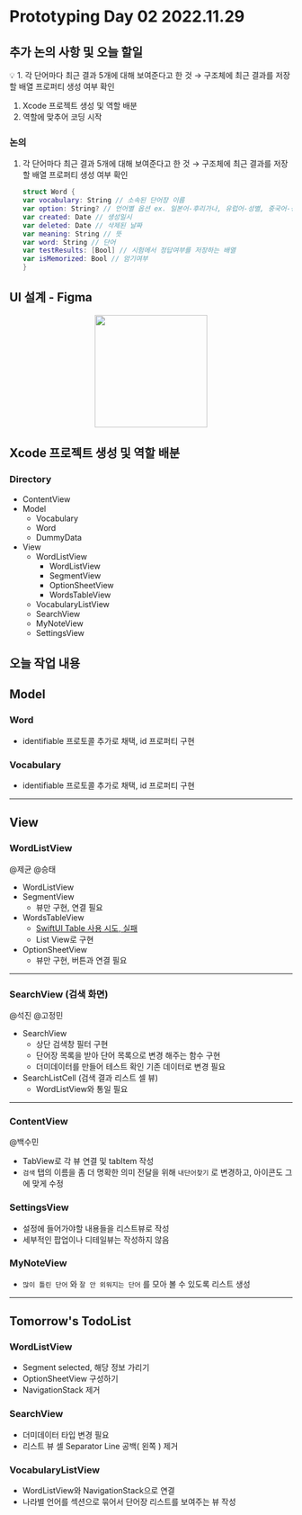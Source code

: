# Prototyping Day 02 2022.11.29

## 추가 논의 사항 및 오늘 할일

<aside>
💡 1. 각 단어마다 최근 결과 5개에 대해 보여준다고 한 것 → 구조체에 최근 결과를 저장할 배열 프로퍼티 생성 여부 확인

1. Xcode 프로젝트 생성 및 역할 배분
2. 역할에 맞추어 코딩 시작
</aside>

### 논의

1. 각 단어마다 최근 결과 5개에 대해 보여준다고 한 것
   → 구조체에 최근 결과를 저장할 배열 프로퍼티 생성 여부 확인
   ```swift
   struct Word {
   var vocabulary: String // 소속된 단어장 이름
   var option: String? // 언어별 옵션 ex. 일본어-후리가나, 유럽어-성별, 중국어-성조 등
   var created: Date // 생성일시
   var deleted: Date // 삭제된 날짜
   var meaning: String // 뜻
   var word: String // 단어
   var testResults: [Bool] // 시험에서 정답여부를 저장하는 배열
   var isMemorized: Bool // 암기여부
   }
   ```

## UI 설계 - Figma

<p align="middle" >
  <img width="200px;" src="https://github.com/APPSCHOOL1-REPO/prototype-20221128-lab07/blob/main/docs/01_Prototyping/Day_02_Figma.png"/>
</p>

## Xcode 프로젝트 생성 및 역할 배분

### Directory

- ContentView
- Model
  - Vocabulary
  - Word
  - DummyData
- View
  - WordListView
    - WordListView
    - SegmentView
    - OptionSheetView
    - WordsTableView
  - VocabularyListView
  - SearchView
  - MyNoteView
  - SettingsView

## 오늘 작업 내용

## Model

### Word

- identifiable 프로토콜 추가로 채택, id 프로퍼티 구현

### Vocabulary

- identifiable 프로토콜 추가로 채택, id 프로퍼티 구현

---

## View

### WordListView

@제균 @승태

- WordListView
- SegmentView
  - 뷰만 구현, 연결 필요
- WordsTableView
  - [SwiftUI Table 사용 시도, 실패](https://cdn.discordapp.com/attachments/1043032996569157742/1047061179912167486/image.png)
  - List View로 구현
- OptionSheetView
  - 뷰만 구현, 버튼과 연결 필요

---

### SearchView (검색 화면)

@석진 @고정민

- SearchView
  - 상단 검색창 필터 구현
  - 단어장 목록을 받아 단어 목록으로 변경 해주는 함수 구현
  - 더미데이터를 만들어 테스트 확인 기존 데이터로 변경 필요
- SearchListCell (검색 결과 리스트 셀 뷰)
  - WordListView와 통일 필요

---

### ContentView

@백수민

- TabView로 각 뷰 연결 및 tabItem 작성
- `검색` 탭의 이름을 좀 더 명확한 의미 전달을 위해 `내단어찾기` 로 변경하고, 아이콘도 그에 맞게 수정

### SettingsView

- 설정에 들어가야할 내용들을 리스트뷰로 작성
- 세부적인 팝업이나 디테일뷰는 작성하지 않음

### MyNoteView

- `많이 틀린 단어` 와 `잘 안 외워지는 단어` 를 모아 볼 수 있도록 리스트 생성

---

## Tomorrow's TodoList

### WordListView

- Segment selected, 해당 정보 가리기
- OptionSheetView 구성하기
- NavigationStack 제거

### SearchView

- 더미데이터 타입 변경 필요
- 리스트 뷰 셀 Separator Line 공백( 왼쪽 ) 제거

### VocabularyListView

- WordListView와 NavigationStack으로 연결
- 나라별 언어를 섹션으로 묶어서 단어장 리스트를 보여주는 뷰 작성
